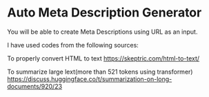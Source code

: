 # Auto Meta Description Generator

You will be able to create Meta Descriptions using URL as an input.

I have used codes from the following sources:

To properly convert HTML to text
https://skeptric.com/html-to-text/

To summarize large lext(more than 521 tokens using transformer)
https://discuss.huggingface.co/t/summarization-on-long-documents/920/23
